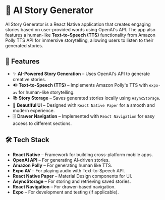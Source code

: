 # 📖 AI Story Generator  

AI Story Generator is a React Native application that creates engaging stories based on user-provided words using OpenAI's API. The app also features a human-like **Text-to-Speech (TTS)** functionality from Amazon Polly TTS API for immersive storytelling, allowing users to listen to their generated stories.  

## 🚀 Features  

- ✨ **AI-Powered Story Generation** – Uses OpenAI's API to generate creative stories.  
- 🔊 **Text-to-Speech (TTS)** – Implements Amazon Polly's TTS with `expo-av` for human-like storytelling.  
- 📚 **Story Storage** – Saves generated stories locally using `AsyncStorage`.  
- 🎨 **Beautiful UI** – Designed with `React Native Paper` for a smooth and modern experience.  
- 🗄️ **Drawer Navigation** – Implemented with `React Navigation` for easy access to different sections.  
 

## 🛠️ Tech Stack  

- **React Native** – Framework for building cross-platform mobile apps.  
- **OpenAI API** – For generating AI-driven stories.  
- **Amazon Polly** – For generating human like TTS.  
- **Expo AV** – For playing audio with Text-to-Speech API.  
- **React Native Paper** – Material Design components for UI.  
- **AsyncStorage** – For storing and retrieving saved stories.  
- **React Navigation** – For drawer-based navigation.  
- **Expo** – For development and testing (if applicable).  




